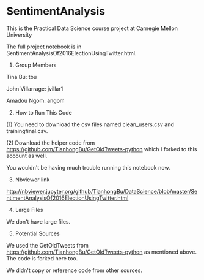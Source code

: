 # SentimentAnalysis
This is the Practical Data Science course project at Carnegie Mellon University

The full project notebook is in SentimentAnalysisOf2016ElectionUsingTwitter.html.

1. Group Members

Tina Bu: tbu

John Villarrage: jvillar1

Amadou Ngom: angom

2. How to Run This Code

(1) You need to download the csv files named clean_users.csv and trainingfinal.csv.

(2) Download the helper code from https://github.com/TianhongBu/GetOldTweets-python which I forked to this account as well.

You wouldn't be having much trouble running this notebook now.

3. Nbviewer link

http://nbviewer.jupyter.org/github/TianhongBu/DataScience/blob/master/SentimentAnalysisOf2016ElectionUsingTwitter.html

4. Large Files

We don't have large files.

5. Potential Sources

We used the GetOldTweets from https://github.com/TianhongBu/GetOldTweets-python as mentioned above. The code is forked here too.

We didn't copy or reference code from other sources.

